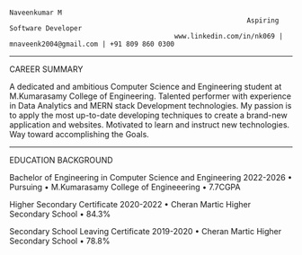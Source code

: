                                                                       Naveenkumar M
                                                               Aspiring Software Developer
                                             www.linkedin.com/in/nk069 | mnaveenk2004@gmail.com | +91 809 860 0300
_________________________________________________________________________________________________________________________________________________________________________________________________________________________________________________

CAREER SUMMARY

A dedicated and ambitious Computer Science and Engineering student at M.Kumarasamy College of Engineering. Talented performer with experience in Data Analytics and MERN stack Development technologies. My passion is to apply the most up-to-date developing techniques to create a brand-new application and websites. Motivated to learn and instruct new technologies. Way toward accomplishing the Goals.
_________________________________________________________________________________________________________________________________________________________________________________________________________________________________________________

EDUCATION BACKGROUND

Bachelor of Engineering in Computer Science and Engineering                                                                                                                                                                             2022-2026
•	Pursuing
•	M.Kumarasamy College of Engineeering
•	7.7CGPA

Higher Secondary Certificate                                                                                                                                                                                                            2020-2022
•	Cheran Martic Higher Secondary School
•	84.3%

Secondary School Leaving Certificate                                                                                                                                                                                                    2019-2020
•	Cheran Martic Higher Secondary School
•	78.8%

